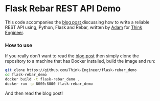 # Flask Rebar REST API Demo
This code accompanies the [blog post ](https://think-engineer.com/blog/) discussing how to write a reliable REST API using, Python, Flask and Rebar, written by [Adam](https://github.com/amitchone) for [Think Engineer](www.think-engineer.com).

### How to use
If you really don't want to read the [blog post](https://think-engineer.com/blog/) then simply clone the repository to a machine that has Docker installed, build the image and run:
```sh
git clone https://github.com/Think-Engineer/flask-rebar_demo
cd flask-rebar_demo
docker build -t flask-rebar_demo .
docker run -p 8000:8000 flask-rebar_demo
```
And then read the blog post!